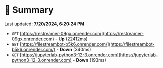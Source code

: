 # 📖 Summary
Last updated: **7/20/2024, 6:20:24 PM**

- `GET` [https://restreamer-09gx.onrender.com](https://restreamer-09gx.onrender.com) - **Up** (22412ms)
- `GET` [https://filestreambot-b5k6.onrender.com/](https://filestreambot-b5k6.onrender.com/) - **Down** (340ms)
- `GET` [https://jupyterlab-python3-12-3.onrender.com](https://jupyterlab-python3-12-3.onrender.com) - **Down** (193ms)
